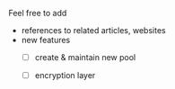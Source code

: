 Feel free to add 

- references to related articles, websites 
- new features 
  - [ ] create & maintain new pool
  - [ ] encryption layer   
  
